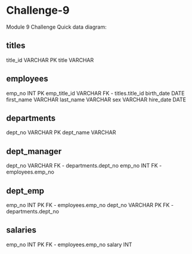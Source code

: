 # Challenge-9
Module 9 Challenge
Quick data diagram:

titles
-
title_id VARCHAR PK
title VARCHAR

employees
-
emp_no INT PK
emp_title_id VARCHAR FK - titles.title_id
birth_date DATE
first_name VARCHAR
last_name VARCHAR
sex VARCHAR
hire_date DATE


departments
-
dept_no VARCHAR PK
dept_name VARCHAR


dept_manager 
-
dept_no VARCHAR FK - departments.dept_no
emp_no INT FK - employees.emp_no



dept_emp
-
emp_no INT PK FK - employees.emp_no
dept_no VARCHAR PK FK - departments.dept_no


salaries
-
emp_no INT PK FK - employees.emp_no
salary INT

